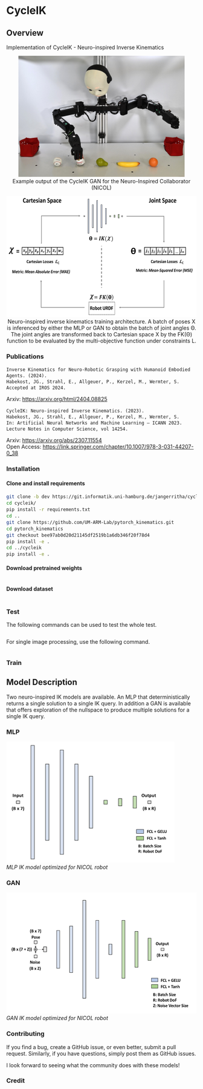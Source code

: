 # CycleIK

## Overview
Implementation of CycleIK - Neuro-inspired Inverse Kinematics
<p align="center">
<img src="/assets/img/_DSC0957__.JPG"  height="320"><br>Example output of the CycleIK GAN for the Neuro-Inspired Collaborator (NICOL)
</p>

<p align="center">
<img src="/assets/img/cycle_ik_overview.jpg"  height="320"><br>Neuro-inspired inverse kinematics training architecture. A batch of
poses X is inferenced by either the MLP or GAN to obtain the batch of joint angles
Θ. The joint angles are transformed back to Cartesian space X by the FK(Θ)
function to be evaluated by the multi-objective function under constraints L.
</p>

### Publications
```
Inverse Kinematics for Neuro-Robotic Grasping with Humanoid Embodied Agents. (2024). 
Habekost, JG., Strahl, E., Allgeuer, P., Kerzel, M., Wermter, S. 
Accepted at IROS 2024.
```
Arxiv: https://arxiv.org/html/2404.08825

```
CycleIK: Neuro-inspired Inverse Kinematics. (2023). 
Habekost, JG., Strahl, E., Allgeuer, P., Kerzel, M., Wermter, S. 
In: Artificial Neural Networks and Machine Learning – ICANN 2023. 
Lecture Notes in Computer Science, vol 14254. 
```
Arxiv: https://arxiv.org/abs/2307.11554 \
Open Access: https://link.springer.com/chapter/10.1007/978-3-031-44207-0_38


### Installation

#### Clone and install requirements

```bash
git clone -b dev https://git.informatik.uni-hamburg.de/jangerritha/cycleik.git
cd cycleik/
pip install -r requirements.txt
cd ..
git clone https://github.com/UM-ARM-Lab/pytorch_kinematics.git
cd pytorch_kinematics
git checkout bee97ab0d20d21145df2519b1a6db346f20f78d4
pip install -e .
cd ../cycleik
pip install -e .
```

#### Download pretrained weights

```bash

```

#### Download dataset

```bash

```

### Test

The following commands can be used to test the whole test.

```bash

```

For single image processing, use the following command.

```bash

```


### Train


## Model Description
Two neuro-inspired IK models are available. An MLP that deterministically returns a single solution to a single IK query. 
In addition a GAN is available that offers exploration of the nullspace to produce multiple solutions for a single IK query.

### MLP
<img src="/assets/img/generator.png"  height="320"><br>*MLP IK model optimized for NICOL robot*

### GAN
<img src="/assets/img/generator_gan.png"  height="320"><br>*GAN IK model optimized for NICOL robot*

### Contributing

If you find a bug, create a GitHub issue, or even better, submit a pull request. Similarly, if you have questions, simply post them as GitHub issues.   

I look forward to seeing what the community does with these models! 

### Credit


